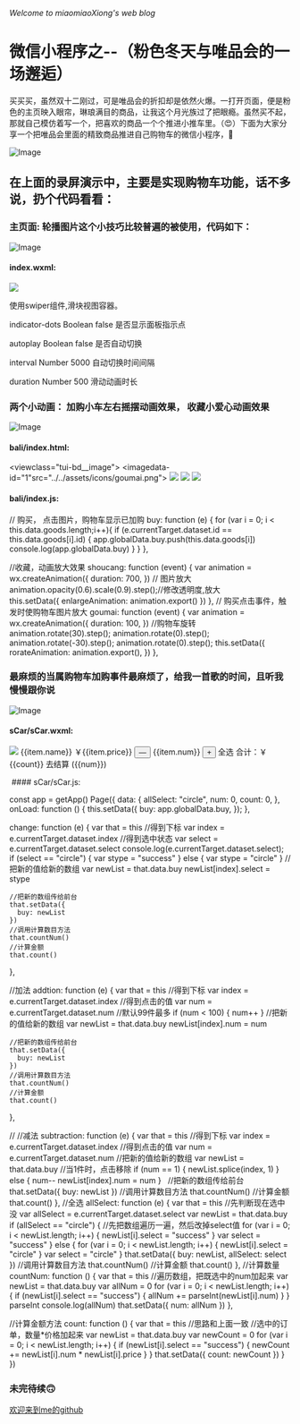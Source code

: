  _Welcome to miaomiaoXiong's web blog_
 # 微信小程序之--（粉色冬天与唯品会的一场邂逅）
 买买买，虽然双十二刚过，可是唯品会的折扣却是依然火爆。一打开页面，便是粉色的主页映入眼帘，琳琅满目的商品，让我这个月光族过了把眼瘾。虽然买不起，那就自己模仿着写一个，把喜欢的商品一个个推进小推车里。（😍）下面为大家分享一个把唯品会里面的精致商品推进自己购物车的微信小程序，🙈
 
 ![Image](https://github.com/AutumnTale666/WEAPP_DEMO/blob/master/weiPH/luping.gif)
 
## 在上面的录屏演示中，主要是实现购物车功能，话不多说，扔个代码看看：
 
### 主页面: 轮播图片这个小技巧比较普遍的被使用，代码如下：
 
 ![Image](https://github.com/AutumnTale666/WEAPP_DEMO/blob/master/weiPH/img/4.jpg)
 
 #### index.wxml:
 <swiper class="swiper" indicator-dots="true" autoplay="true" interval="5000" duration="2000">
    <block wx:for="{{movies}}" wx:key="key">
      <swiper-item>
        <image src="{{item.url}}" class="slide-image" mode="widthfix" />
      </swiper-item>
    </block>
  </swiper>  
 
 使用swiper组件,滑块视图容器。
 
 
indicator-dots	Boolean	false	是否显示面板指示点	

autoplay	Boolean	false	是否自动切换	

interval	Number	5000	自动切换时间间隔	

duration	Number	500	滑动动画时长	
  
 ### 两个小动画： 加购小车左右摇摆动画效果， 收藏小爱心动画效果
 ![Image](https://github.com/AutumnTale666/WEAPP_DEMO/blob/master/weiPH/img/2.jpg)
 #### bali/index.html:
  <viewclass="tui-bd__image">
    <imagedata-id="1"src="../../assets/icons/goumai.png"></image>
    </view>
    <view class='page__ft'>
     <view class='page-first__img' bindtap='onTap'>
       <image src='../../assets/icons/shouye.png'></image>
       </view>
      <view class='page-first__img'>
       <image src='../../assets/icons/shoucang.png' animation="{{enlargeAnimation}}"           bindtap='shoucang'></image>
     </view>
  <view class='page-first__img' bindtap='onTa'>
       <image src='../../assets/icons/shopping.png' animation="{{rorateAnimation}}">          </image>
     </view>
     </view>  

#### bali/index.js:
// 购买， 点击图片，购物车显示已加购
   buy: function (e) {
    for (var i = 0; i < this.data.goods.length;i++){
      if (e.currentTarget.dataset.id == this.data.goods[i].id) {
        app.globalData.buy.push(this.data.goods[i])
        console.log(app.globalData.buy)
  }
  }
},  

//收藏，动画放大效果
  shoucang: function (event) {
    var animation = wx.createAnimation({
      duration: 700,
    })
    //  图片放大
    animation.opacity(0.6).scale(0.9).step();//修改透明度,放大  
    this.setData({
      enlargeAnimation: animation.export()
    })
  },
  // 购买点击事件，触发时使购物车图片放大
  goumai: function (event) {
    var animation = wx.createAnimation({
      duration: 100,
    })
    //购物车旋转
    animation.rotate(30).step();
    animation.rotate(0).step();
    animation.rotate(-30).step();
    animation.rotate(0).step();
     this.setData({
      rorateAnimation: animation.export(),
     })
  }, 
 
 
 ### 最麻烦的当属购物车加购事件最麻烦了，给我一首歌的时间，且听我慢慢跟你说
 ![Image](https://github.com/AutumnTale666/WEAPP_DEMO/blob/master/weiPH/img/1.png)
 #### sCar/sCar.wxml:
  
 <view class="cart-box">
        <view class="item" wx:for="{{buy}}" wx:key="id">
                  <icon type="{{item.select}}" size="26" data-index="{{index}}" data-select="{{item.select}}" bindtap="change" />
                    <image src="{{item.url}}" class="goods-img" mode="widthFix"></image>
          <view class="goods-info">
                    <view class="row">
                      <view class="goods-name">{{item.name}}</view>
                      <text class="goods-price">￥{{item.price}}</text>
                    </view>
                    <!-- <view class="goods-type">
                      {{item.style}}
                    </view> -->
                    <view class="num-box">
                            <view class="btn-groups">
                              <button class="goods-btn btn-minus" data-index="{{index}}" data-num="{{item.num}}" bindtap="subtraction">—</button>
                              <view class="num">{{item.num}}</view>
                              <button class="goods-btn btn-add" data-index="{{index}}" data-num="{{item.num}}" bindtap="addtion">+</button>
                            </view>
                    </view>
          </view>
      </view>
    </view>
<view class="cart-fixbar">
        <view class="allSelect">
          <icon type="{{allSelect}}" size="26" data-select="{{allSelect}}" bindtap="allSelect" />
          <view class="allSelect-text">全选</view>
        </view>
        <view class="count">
          <text>合计：￥</text>{{count}}
        </view>
      <view class="order">
        去结算
        <text class="allnum">({{num}})</text>
      </view>
</view>
 
  #### sCar/sCar.js:
  
 const app = getApp()
Page({
  data: {
    allSelect: "circle",
    num: 0,
    count: 0,
     },
  onLoad: function () {
      this.setData({
      buy: app.globalData.buy,
    });
    },
    
    
  change: function (e) {
     var that = this
    //得到下标
     var index = e.currentTarget.dataset.index
     //得到选中状态
    var select = e.currentTarget.dataset.select
    console.log(e.currentTarget.dataset.select);
    if (select == "circle") {
     var stype = "success"
    } else {
      var  stype = "circle"
    }
    //把新的值给新的数组
     var newList = that.data.buy
     newList[index].select = stype

    //把新的数组传给前台
    that.setData({
      buy: newList
    })
    //调用计算数目方法
    that.countNum()
    //计算金额
    that.count()
  },
  
  //加法
  addtion: function (e) {
    var that = this
    //得到下标
    var index = e.currentTarget.dataset.index
     //得到点击的值
    var num = e.currentTarget.dataset.num
      //默认99件最多
    if (num < 100) {
      num++
    }
    //把新的值给新的数组
    var newList = that.data.buy
    newList[index].num = num

    //把新的数组传给前台
    that.setData({
      buy: newList
    })
    //调用计算数目方法
    that.countNum()
    //计算金额
    that.count()
  },
 
  // //减法
  subtraction: function (e) {
    var that = this
    //得到下标
    var index = e.currentTarget.dataset.index
    //得到点击的值
    var num = e.currentTarget.dataset.num
    //把新的值给新的数组
    var newList = that.data.buy
    //当1件时，点击移除
    if (num == 1) {
      newList.splice(index, 1)
    } else {
      num--
      newList[index].num = num
    }
   //把新的数组传给前台
    that.setData({
      buy: newList
    })
    //调用计算数目方法
    that.countNum()
    //计算金额
    that.count()
  },
  //全选
  allSelect: function (e) {
    var that = this
    //先判断现在选中没
    var allSelect = e.currentTarget.dataset.select
    var newList = that.data.buy
    if (allSelect == "circle") {
      //先把数组遍历一遍，然后改掉select值
      for (var i = 0; i < newList.length; i++) {
        newList[i].select = "success"
      }
      var select = "success"
    } else {
      for (var i = 0; i < newList.length; i++) {
        newList[i].select = "circle"
      }
      var select = "circle"
    }
    that.setData({
      buy: newList,
      allSelect: select
    })
    //调用计算数目方法
    that.countNum()
    //计算金额
    that.count()
  },
 //计算数量
  countNum: function () {
    var that = this
    //遍历数组，把既选中的num加起来
    var newList = that.data.buy
    var allNum = 0
    for (var i = 0; i < newList.length; i++) {
      if (newList[i].select == "success") {
        allNum += parseInt(newList[i].num)
      }
    }
    parseInt
    console.log(allNum)
    that.setData({
      num: allNum
    })
  },
  
  //计算金额方法
  count: function () {
    var that = this
    //思路和上面一致
    //选中的订单，数量*价格加起来
    var newList = that.data.buy
    var newCount = 0
    for (var i = 0; i < newList.length; i++) {
      if (newList[i].select == "success") {
        newCount += newList[i].num * newList[i].price
      }
    }
    that.setData({
      count: newCount
    })
  }
})
  
 

 

### 未完待续🙃

[欢迎来到me的github](https://github.com/AutumnTale666/miaomiaoXiong.github.io)  
